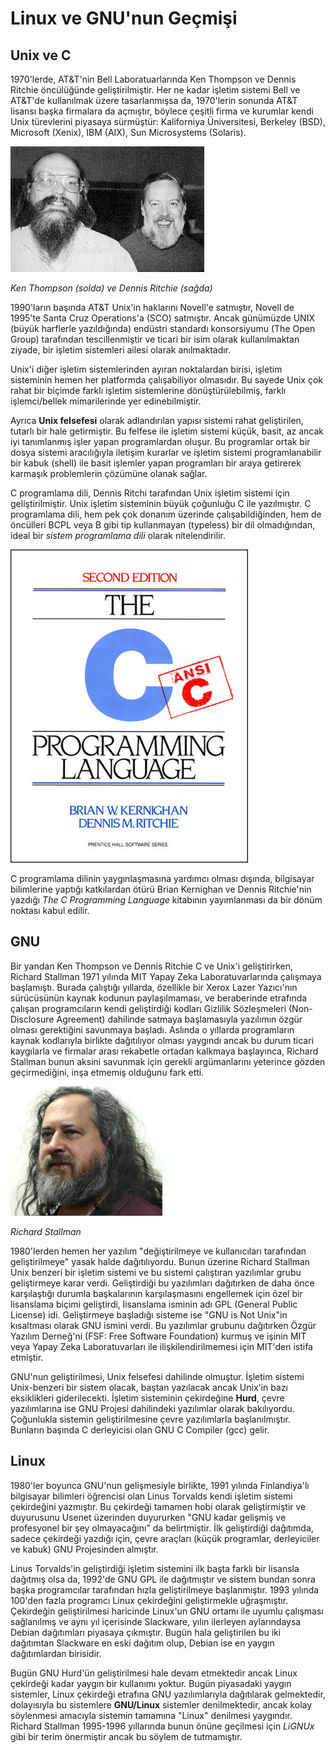 # Linux ve GNU'nun Geçmişi

## Unix ve C

1970'lerde, AT&T'nin Bell Laboratuarlarında Ken Thompson ve Dennis Ritchie öncülüğünde geliştirilmiştir. Her ne kadar işletim sistemi Bell ve AT&T'de kullanılmak üzere tasarlanmışsa da, 1970'lerin sonunda AT&T lisansı başka firmalara da açmıştır, böylece çeşitli firma ve kurumlar kendi Unix türevlerini piyasaya sürmüştür: Kaliforniya Üniversitesi, Berkeley (BSD), Microsoft (Xenix), IBM (AIX), Sun Microsystems (Solaris).

![](Ken_n_dennis.jpg)

*Ken Thompson (solda) ve Dennis Ritchie (sağda)*

1990'ların başında AT&T Unix'in haklarını Novell'e satmıştır, Novell de 1995'te Santa Cruz Operations'a (SCO) satmıştır. Ancak günümüzde UNIX (büyük harflerle yazıldığında) endüstri standardı konsorsiyumu (The Open Group) tarafından tescillenmiştir ve ticari bir isim olarak kullanılmaktan ziyade, bir işletim sistemleri ailesi olarak anılmaktadır.

Unix'i diğer işletim sistemlerinden ayıran noktalardan birisi, işletim sisteminin hemen her platformda çalışabiliyor olmasıdır. Bu sayede Unix çok rahat bir biçimde farklı işletim sistemlerine dönüştürülebilmiş, farklı işlemci/bellek mimarilerinde yer edinebilmiştir.

Ayrıca **Unix felsefesi** olarak adlandırılan yapısı sistemi rahat geliştirilen, tutarlı bir hale getirmiştir. Bu felfese ile işletim sistemi küçük, basit, az ancak iyi tanımlanmış işler yapan programlardan oluşur. Bu programlar ortak bir dosya sistemi aracılığıyla iletişim kurarlar ve işletim sistemi programlanabilir bir kabuk (shell) ile basit işlemler yapan programları bir araya getirerek karmaşık problemlerin çözümüne olanak sağlar.

C programlama dili, Dennis Ritchi tarafından Unix işletim sistemi için geliştirilmiştir. Unix işletim sisteminin büyük çoğunluğu C ile yazılmıştır. C programlama dili, hem pek çok donanım üzerinde çalışabildiğinden, hem de öncülleri BCPL veya B gibi tip kullanmayan (typeless) bir dil olmadığından, ideal bir *sistem programlama dili* olarak nitelendirilir.

![](c.jpg) 

C programlama dilinin yaygınlaşmasına yardımcı olması dışında, bilgisayar bilimlerine yaptığı katkılardan ötürü Brian Kernighan ve Dennis Ritchie'nin yazdığı *The C Programming Language* kitabının yayımlanması da bir dönüm noktası kabul edilir.


## GNU

Bir yandan Ken Thompson ve Dennis Ritchie C ve Unix'i geliştirirken, Richard Stallman 1971 yılında MIT Yapay Zeka Laboratuvarlarında çalışmaya başlamıştı. Burada çalıştığı yıllarda, özellikle bir Xerox Lazer Yazıcı'nın sürücüsünün kaynak kodunun paylaşılmaması, ve beraberinde etrafında çalışan programcıların kendi geliştirdiği kodları Gizlilik Sözleşmeleri (Non-Disclosure Agreement) dahilinde satmaya başlamasıyla yazılımın özgür olması gerektiğini savunmaya başladı. Aslında o yıllarda programların kaynak kodlarıyla birlikte dağıtılıyor olması yaygındı ancak bu durum ticari kaygılarla ve firmalar arası rekabetle ortadan kalkmaya başlayınca, Richard Stallman bunun aksini savunmak için gerekli argümanlarını yeterince gözden geçirmediğini, inşa etmemiş olduğunu fark etti.

![](stallman.jpg)

*Richard Stallman*

1980'lerden hemen her yazılım "değiştirilmeye ve kullanıcıları tarafından geliştirilmeye" yasak halde dağıtılıyordu. Bunun üzerine Richard Stallman Unix benzeri bir işletim sistemi ve bu sistemi çalıştıran yazılımlar grubu geliştirmeye karar verdi. Geliştirdiği bu yazılımları dağıtırken de daha önce karşılaştığı durumla başkalarının karşılaşmasını engellemek için özel bir lisanslama biçimi geliştirdi, lisanslama isminin adı GPL (General Public License) idi. Geliştirmeye başladığı sisteme ise "GNU is Not Unix"in kısaltması olarak GNU ismini verdi. Bu yazılımlar grubunu dağıtırken Özgür Yazılım Derneğ'ni (FSF: Free Software Foundation) kurmuş ve işinin MIT veya Yapay Zeka Laboratuvarları ile ilişkilendirilmemesi için MIT'den istifa etmiştir.

GNU'nun geliştirilmesi, Unix felsefesi dahilinde olmuştur. İşletim sistemi Unix-benzeri bir sistem olacak, baştan yazılacak ancak Unix'in bazı eksiklikleri giderilecekti. İşletim sisteminin çekirdeğine **Hurd**, çevre yazılımlarına ise GNU Projesi dahilindeki yazılımlar olarak bakılıyordu. Çoğunlukla sistemin geliştirilmesine çevre yazılımlarla başlanılmıştır. Bunların başında C derleyicisi olan GNU C Compiler (gcc) gelir.

## Linux

1980'ler boyunca GNU'nun gelişmesiyle birlikte, 1991 yılında Finlandiya'lı bilgisayar bilimleri öğrencisi olan Linus Torvalds kendi işletim sistemi çekirdeğini yazmıştır. Bu çekirdeği tamamen hobi olarak geliştirmiştir ve duyurusunu Usenet üzerinden duyururken "GNU kadar gelişmiş ve profesyonel bir şey olmayacağını" da belirtmiştir. İlk geliştirdiği dağıtımda, sadece çekirdeği yazdığı için, çevre araçları (küçük programlar, derleyiciler ve kabuk) GNU Projesinden almıştır.

Linus Torvalds'in geliştirdiği işletim sistemini ilk başta farklı bir lisansla dağıtmış olsa da, 1992'de GNU GPL ile dağıtmıştır ve sistem bundan sonra başka programcılar tarafından hızla geliştirilmeye başlanmıştır. 1993 yılında 100'den fazla programcı Linux çekirdeğini geliştirmekle uğraşmıştır. Çekirdeğin geliştirilmesi haricinde Linux'un GNU ortamı ile uyumlu çalışması sağlanılmış ve aynı yıl içerisinde Slackware, yılın ilerleyen aylarındaysa Debian dağıtımları piyasaya çıkmıştır. Bugün hala geliştirilen bu iki dağıtımtan Slackware en eski dağıtım olup, Debian ise en yaygın dağıtımlardan birisidir.

Bugün GNU Hurd'ün geliştirilmesi hale devam etmektedir ancak Linux çekirdeği kadar yaygın bir kullanımı yoktur. Bugün piyasadaki yaygın sistemler, Linux çekirdeği etrafına GNU yazılımlarıyla dağıtılarak gelmektedir, dolayısıyla bu sistemlere **GNU/Linux** sistemler denilmektedir, ancak kolay söylenmesi amacıyla sistemin tamamına "Linux" denilmesi yaygındır. Richard Stallman 1995-1996 yıllarında bunun önüne geçilmesi için *LiGNUx* gibi bir terim önermiştir ancak bu söylem de tutmamıştır.

